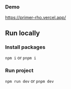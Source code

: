 ### Demo
https://primer-rho.vercel.app/


## Run locally

### Install packages

`npm i` or `pnpm i`

### Run project

`npm run dev` or `pnpm dev`



